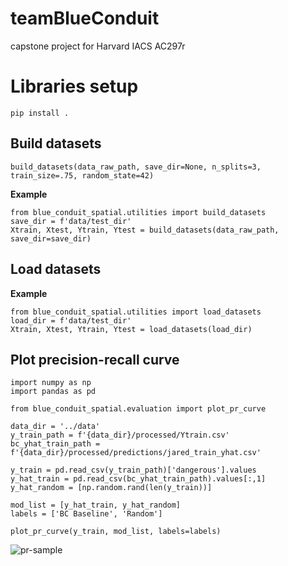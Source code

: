 # teamBlueConduit
capstone project for Harvard IACS AC297r

# Libraries setup

```pip install .```

## Build datasets
```build_datasets(data_raw_path, save_dir=None, n_splits=3, train_size=.75, random_state=42)```

**Example**

```
from blue_conduit_spatial.utilities import build_datasets
save_dir = f'data/test_dir'  
Xtrain, Xtest, Ytrain, Ytest = build_datasets(data_raw_path, save_dir=save_dir)
```
## Load datasets

**Example**

```
from blue_conduit_spatial.utilities import load_datasets
load_dir = f'data/test_dir'  
Xtrain, Xtest, Ytrain, Ytest = load_datasets(load_dir)
```

## Plot precision-recall curve

```
import numpy as np
import pandas as pd

from blue_conduit_spatial.evaluation import plot_pr_curve

data_dir = '../data'
y_train_path = f'{data_dir}/processed/Ytrain.csv'
bc_yhat_train_path = f'{data_dir}/processed/predictions/jared_train_yhat.csv'

y_train = pd.read_csv(y_train_path)['dangerous'].values
y_hat_train = pd.read_csv(bc_yhat_train_path).values[:,1]
y_hat_random = [np.random.rand(len(y_train))]

mod_list = [y_hat_train, y_hat_random]
labels = ['BC Baseline', 'Random']

plot_pr_curve(y_train, mod_list, labels=labels)
```

![pr-sample](plots/pr_sample.png)


